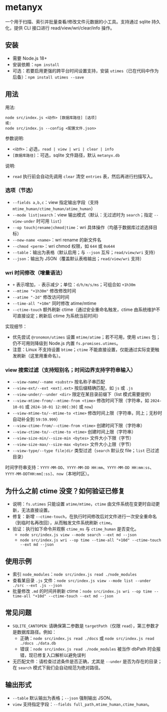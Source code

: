 # metanyx

一个用于扫描、索引并批量查看/修改文件元数据的小工具。支持通过 sqlite 持久化，提供 CLI 接口进行 read/view/wri/clear/info 操作。

## 安装

- 需要 Node.js 18+
- 安装依赖：`npm install`
- 可选：若要启用更强的跨平台时间设置支持，安装 `utimes`（已在代码中作为后备）：`npm install utimes --save`

## 用法

用法:

```
node src/index.js <动作> [数据库路径] [选项]
或:
node src/index.js --config <配置文件.json>
```

参数说明:
- `<动作>`：必选，`read | view | wri | clear | info`
- `[数据库路径]`：可选，sqlite 文件路径，默认 `metanyx.db`

说明:
- `read` 执行前会自动先调用 `clear` 清空 `entries` 表，然后再进行扫描写入。

### 选项（节选）

- `--fields a,b,c`：view 指定输出字段（支持 `mtime_human/ctime_human/atime_human`）
- `--mode list|search`：view 输出模式（默认：无过滤时为 `search`；指定 `--view-under` 时可用 `list`）
- `--op touch|rename|chmod|time`：wri 具体操作（均基于数据库过滤选择目标）
- `--new-name <name>`：wri rename 的新文件名
- `--chmod <perm>`：wri chmod 权限，如 `644` 或 `0o644`
- `--table`：输出为表格（默认启用；与 `--json` 互斥；`read/view/wri` 支持）
- `--json`：输出为 JSON（覆盖默认表格输出；`read/view/wri` 支持）

### wri 时间修改（增量语法）

- `+` 表示增加，`-` 表示减少；单位：`d/h/m/s/ms`；可组合如 `+1h30m`
- `--mtime "+1h30m"` 修改修改时间
- `--atime "-2d"` 修改访问时间
- `--time-all "+10m"` 同时修改 atime/mtime
- `--ctime-touch` 额外刷新 ctime（通过安全重命名触发，ctime 由系统维护不可直接设定；刷新后 ctime 为系统当前时间）

实现细节：
- 优先尝试 `@ronomon/utimes` 设置 `mtime/atime`；若不可用，使用 `utimes` 包；仍不可用则降级到 Node.js 内置 `fs.promises.utimes`。
- 注意：Linux 不支持设置 `btime`；`ctime` 不能直接设置，仅能通过实际变更触发刷新（这里用重命名）。

### view 搜索过滤（支持短别名；时间边界支持字符串输入）

- `--view-name/--name <substr>` 按名称子串匹配
- `--view-ext/--ext <ext|.ext>` 按后缀精确匹配，如 `js` 或 `.js`
- `--view-under/--under <dir>` 限定在某目录前缀下（list 模式需要提供）
- `--view-mtime-from/--mtime-from <time>` 修改时间下限（字符串，如 `2024-10-01` 或 `2024-10-01 12:00[:30]` 或 `now`）
- `--view-mtime-to/--mtime-to <time>` 修改时间上限（字符串，同上；无秒时自动补全到 `59:59.999`）
- `--view-ctime-from/--ctime-from <time>` 创建时间下限（字符串）
- `--view-ctime-to/--ctime-to <time>` 创建时间上限（字符串）
- `--view-size-min/--size-min <bytes>` 文件大小下限（字节）
- `--view-size-max/--size-max <bytes>` 文件大小上限（字节）
- `--view-type/--type file|dir` 类型过滤（`search` 默认仅 file；`list` 已过滤目录）

时间字符串支持：`YYYY-MM-DD`、`YYYY-MM-DD HH:mm`、`YYYY-MM-DD HH:mm:ss`、`YYYY-MM-DDTHH:mm[:ss]`、`now`（本地时区）。

## 为什么之前 ctime 没变？如何验证已修复

- 说明：`fs.utimes` 只能设置 `atime/mtime`，`ctime` 由文件系统在变更时自动更新，无法直接设置。
- 修复：新增 `--ctime-touch`，在执行时间修改后对文件进行一次安全重命名（到临时名再改回），从而触发文件系统刷新 `ctime`。
- 验证：执行如下命令并观察 `ctime_ms` 与 `ctime_human` 是否变化。
  - `node src/index.js view --mode search --ext md --json`
  - `node src/index.js wri --op time --time-all "+10d" --ctime-touch --ext md --json`

## 使用示例

- 索引 `node_modules`：`node src/index.js read ./node_modules`
- 查看某目录 `.js` 文件：`node src/index.js view --mode list --under ./src --ext .js --json`
- 批量修改 `.md` 的时间并刷新 ctime：`node src/index.js wri --op time --time-all "+10d" --ctime-touch --ext md --json`

## 常见问题

- `SQLITE_CANTOPEN`: 请确保第二参数是 `targetPath`（仅限 `read`），第三参数才是数据库路径。例如：
  - 正确：`node src/index.js read ./docs` 或 `node src/index.js read ./docs ./data.db`
  - 错误：`node src/index.js read ./node_modules` 被当作 dbPath 时会报错，现已修复入口解析以避免误判
- 无匹配文件：请检查过滤条件是否正确，尤其是 `--under` 是否为存在的目录；在 `search` 模式下我们会自动规范为绝对路径。

## 输出形式

- `--table` 默认输出为表格；`--json` 强制输出 JSON。
- `view` 支持指定字段：`--fields full_path,mtime_human,ctime_human`。
